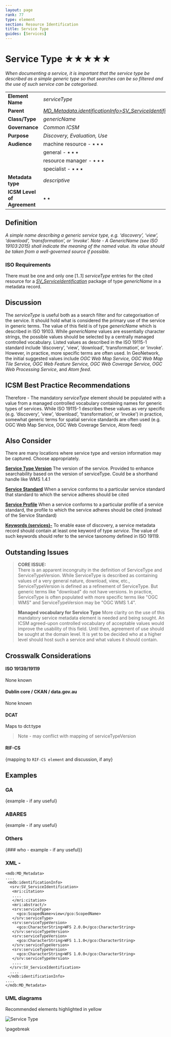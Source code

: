 ```yaml
---
layout: page
rank: 77
type: element
section: Resource Identification
title: Service Type
guides: [Services]
---
```

# Service Type ★★★★★ 

*When documenting a service, it is important that the service type be described as a simple generic type so that searches can be so filtered and the use of such service can be categorised.*

| | |
| --- | --- |
| **Element Name** | *serviceType* |
| **Parent** | *[MD_Metadata.identificationInfo>SV_ServiceIdentification](./ServiceIdentification)* |
| **Class/Type** | *genericName* |
| **Governance** | *Common ICSM* |
| **Purpose** | *Discovery, Evaluation, Use* |
| **Audience** | machine resource - ⭑ ⭑ ⭑ |
| | general - ⭑ ⭑ ⭑ |
| | resource manager - ⭑ ⭑ ⭑ |
| | specialist - ⭑ ⭑ ⭑ |
| **Metadata type** | *descriptive* |
| **ICSM Level of Agreement** | ⭑ ⭑ |

## Definition  
*A simple name describing a generic service type, e.g. ‘discovery’, ‘view’, ‘download’, ‘transformation’, or ‘invoke'. Note - A GenericName (see ISO 19103:2015) shall indicate the meaning of the named value. Its value should be taken from a well-governed source if possible.*

### ISO Requirements

There must be one and only one [1..1] *serviceType* entries for the cited resource for a *[SV_ServiceIdentification](./ServiceIdentification)* package of type *genericName* in a metadata record.

## Discussion  
The *serviceType* is useful both as a search filter and for categorisation of the service. It should hold what is considered the primary use of the service in generic terms. The value of this field is of type *genericName* which is described in ISO 19103. While *genericName* values are essentially character strings, the possible values should be selected by a centrally managed controlled vocabulary. Listed values as described in the ISO 19115-1 standard include ‘discovery’, ‘view’, ‘download’, ‘transformation’, or ‘invoke'. However, in practice, more specific terms are often used. In GeoNetwork, the initial suggested values include *OGC Web Map Service, OGC Web Map Tile Service, OGC Web Feature Service, OGC Web Coverage Service, OGC Web Processing Service*, and *Atom feed*. 

## ICSM Best Practice Recommendations 

Therefore - The mandatory *serviceType* element should be populated with a value from a managed controlled vocabulary containing names for generic types of services. While ISO 19115-1 describes these values as very specific (e.g. ‘discovery’, ‘view’, ‘download’, ‘transformation’, or ‘invoke') in practice, somewhat generic terms for spatial service standards are often used (e.g. OGC Web Map Service, OGC Web Coverage Service, Atom feed)

## Also Consider
There are many locations where service type and version information may be captured. Choose appropriately.

**[Service Type Version](./ServiceTypeVersion)** The version of the service. Provided to enhance searchability based on the version of serviceType. Could be a shorthand handle like WMS 1.4.1

**[Service Standard](./ServiceStandard)** When a service conforms to a particular service standard that standard to which the service adheres should be cited

**[Service Profile](./ServiceProfile)** When a service conforms to a particular profile of a service standard, the profile to which the service adheres should be cited (instead of the Service Standard)

**[Keywords (services)-](./Keywords)** To enable ease of discovery, a service metadata record should contain at least one keyword of type *service*. The value of such keywords should refer to the service taxonomy defined in ISO 19119.

## Outstanding Issues

> **CORE ISSUE:**  
There is an apparent incongruity in the definition of ServiceType and ServiceTypeVersion. While ServiceType is described as containing values of a very general nature, download, view, etc., ServiceTypeVersion is defined as a refinement of ServiceType. But generic terms like "download" do not have versions. In practice, ServiceType is often populated with more specific terms like "OGC WMS" and ServiceTypeVersion may be "OGC WMS 1.4".

> **Managed vocabulary for Service Type**
More clarity on the use of this mandatory service metadata element is needed and being sought. An ICSM agreed-upon controlled vocabulary of acceptable values would improve the usability of this field. Until then, agreement of use should be sought at the domain level. It is yet to be decided who at a higher level should host such a service and what values it should contain.


## Crosswalk Considerations 

#### ISO 19139/19119
None known

#### Dublin core / CKAN / data.gov.au 
None known

#### DCAT 
Maps to dct:type 
>Note - may conflict with mapping of serviceTypeVersion

#### RIF-CS
{mapping to `RIF-CS element` and discussion, if any}

## Examples

### GA
{example - if any useful}

### ABARES
{example - if any useful}

### Others
{### who - example - if any useful}}

### XML -

```
<mdb:MD_Metadata>
....
 <mdb:identificationInfo>
  <srv:SV_ServiceIdentification>
   <mri:citation>
   ....
   </mri:citation>
   <mri:abstract/>
   <srv:serviceType>
     <gco:ScopedName>view</gco:ScopedName>
   </srv:serviceType>
   <srv:serviceTypeVersion>
     <gco:CharacterString>WFS 2.0.0</gco:CharacterString>
   </srv:serviceTypeVersion>
   <srv:serviceTypeVersion>
     <gco:CharacterString>WFS 1.1.0</gco:CharacterString>
   </srv:serviceTypeVersion>
   <srv:serviceTypeVersion>
     <gco:CharacterString>WFS 1.0.0</gco:CharacterString>
   </srv:serviceTypeVersion>
   ....
  </srv:SV_ServiceIdentification>
  ....
 </mdb:identificationInfo>
....
</mdb:MD_Metadata>
```

### UML diagrams
Recommended elements highlighted in yellow

![Service Type](../images/ServiceType.png)

\pagebreak

